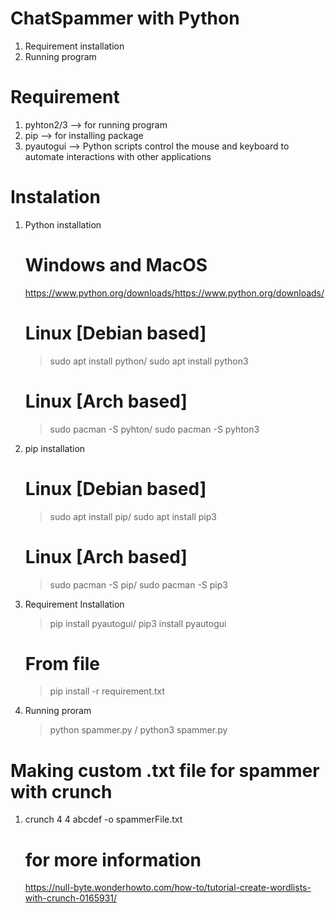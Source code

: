 # ChatSpammer with Python
1. Requirement installation
2. Running program

# Requirement
1. pyhton2/3    --> for running program
2. pip          --> for installing package
3. pyautogui    --> Python scripts control the mouse and keyboard to automate interactions with other applications



# Instalation
1.  Python installation
    # Windows and MacOS
    https://www.python.org/downloads/https://www.python.org/downloads/

    # Linux [Debian based]
    > sudo apt install python/ sudo apt install python3

    # Linux [Arch based]
    > sudo pacman -S pyhton/ sudo pacman -S pyhton3

2.  pip installation
    # Linux [Debian based]
    > sudo apt install pip/ sudo apt install pip3

    # Linux [Arch based]
    > sudo pacman -S pip/ sudo pacman -S pip3


3.  Requirement Installation
    > pip install pyautogui/ pip3 install pyautogui

    # From file
    > pip install -r requirement.txt


4.  Running proram
    > python spammer.py / python3 spammer.py



# Making custom .txt file for spammer with crunch
1.  crunch 4 4 abcdef -o spammerFile.txt
    # for more information
    https://null-byte.wonderhowto.com/how-to/tutorial-create-wordlists-with-crunch-0165931/